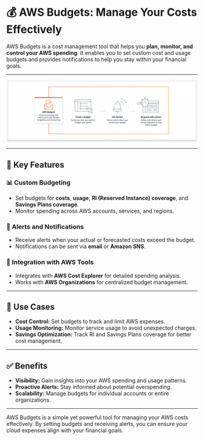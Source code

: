 # 💰 AWS Budgets: Manage Your Costs Effectively

AWS Budgets is a cost management tool that helps you **plan, monitor, and control your AWS spending**. It enables you to set custom cost and usage budgets and provides notifications to help you stay within your financial goals.

---

<div style="text-align: center;">
    <img src="images/aws-budget.png" alt="aws-budget">
</div>

---

## 🌟 Key Features

### 📊 Custom Budgeting

- Set budgets for **costs**, **usage**, **RI (Reserved Instance) coverage**, and **Savings Plans coverage**.
- Monitor spending across AWS accounts, services, and regions.

### 🔔 Alerts and Notifications

- Receive alerts when your actual or forecasted costs exceed the budget.
- Notifications can be sent via **email** or **Amazon SNS**.

### 🔄 Integration with AWS Tools

- Integrates with **AWS Cost Explorer** for detailed spending analysis.
- Works with **AWS Organizations** for centralized budget management.

---

## 🎯 Use Cases

- **Cost Control:** Set budgets to track and limit AWS expenses.
- **Usage Monitoring:** Monitor service usage to avoid unexpected charges.
- **Savings Optimization:** Track RI and Savings Plans coverage for better cost management.

---

## ✅ Benefits

- **Visibility:** Gain insights into your AWS spending and usage patterns.
- **Proactive Alerts:** Stay informed about potential overspending.
- **Scalability:** Manage budgets for individual accounts or entire organizations.

---

AWS Budgets is a simple yet powerful tool for managing your AWS costs effectively. By setting budgets and receiving alerts, you can ensure your cloud expenses align with your financial goals.
